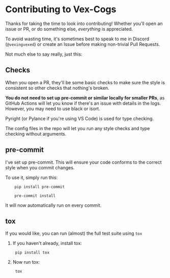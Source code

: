 # Contributing to Vex-Cogs

Thanks for taking the time to look into contributing! Whether you'll open an issue or PR, or do something else, _everything_ is appreciated.

To avoid wasting time, it's sometimes best to speak to me in Discord (`@vexingvexed`) or create an Issue before making non-trivial Pull Requests.

Not much else to say really, just this:

## Checks

When you open a PR, they'll be some basic checks to make sure the style is consistent so other checks that nothing's broken.

**You do not need to set up pre-commit or similar locally for smaller PRs**, as GitHub Actions will let you know if there's an issue with details in the logs. However, you may need to use black or isort.

Pyright (or Pylance if you're using VS Code) is used for type checking.

The config files in the repo will let you run any style checks and type checking without arguments.

## pre-commit

I've set up pre-commit. This will ensure your code conforms to the correct style when you commit changes.

To use it, simply run this:

        pip install pre-commit

        pre-commit install

It will now automatically run on every commit.

## tox

If you would like, you can run (almost) the full test suite using `tox`

1. If you haven't already, install tox:

        pip install tox

2. Now run tox:

        tox
